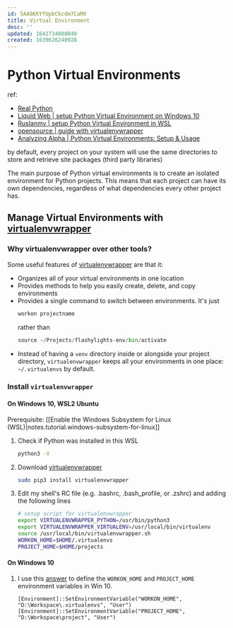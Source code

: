 ```yaml
---
id: 5AA8KKYfUpbCkcdm7CaMX
title: Virtual Environment
desc: ''
updated: 1642734088040
created: 1639626240928
---
```

# Python Virtual Environments
ref: 
- [Real Python](https://realpython.com/python-virtual-environments-a-primer/)
- [Liquid Web | setup Python Virtual Environment on Windows 10](https://www.liquidweb.com/kb/how-to-setup-a-python-virtual-environment-on-windows-10/)
- [Ruslanmv | setup Python Virtual Environment in WSL](https://ruslanmv.com/blog/Python3-in-Windows-with-Ubuntu)
- [opensource | guide with virtualenvwrapper](https://opensource.com/article/21/2/python-virtualenvwrapper)
- [Analyzing Alpha | Python Virtual Environments: Setup & Usage](https://analyzingalpha.com/python-virtual-environment)

by default, every project on your system will use the same directories to store and retrieve site packages (third party libraries)

The main purpose of Python virtual environments is to create an isolated environment for Python projects. This means that each project can have its own dependencies, regardless of what dependencies every other project has.

## Manage Virtual Environments with [virtualenvwrapper](https://virtualenvwrapper.readthedocs.org/en/latest/)

### Why virtualenvwrapper over other tools?
Some useful features of [virtualenvwrapper](https://virtualenvwrapper.readthedocs.org/en/latest/) are that it:
- Organizes all of your virtual environments in one location
- Provides methods to help you easily create, delete, and copy environments
- Provides a single command to switch between environments. It's just
  ```python
  workon projectname
  ```
  rather than
  ```python
  source ~/Projects/flashylights-env/bin/activate
  ```
- Instead of having a `venv` directory inside or alongside your project directory, `virtualenvwrapper` keeps all your environments in one place: `~/.virtualenvs` by default.

### Install `virtualenvwrapper`

#### On Windows 10, WSL2 Ubuntu

Prerequisite: [[Enable the Windows Subsystem for Linux (WSL)|notes.tutorial.windows-subsystem-for-linux]]

1. Check if Python was installed in this WSL  
    ```bash
    python3 -V
    ```
2. Download [virtualenvwrapper](https://virtualenvwrapper.readthedocs.org/en/latest/)
    ```bash
    sudo pip3 install virtualenvwrapper
    ```
3. Edit my shell's RC file (e.g. .bashrc, .bash_profile, or .zshrc) and adding the following lines
    ```bash
    # setup script for virtualenvwrapper
    export VIRTUALENVWRAPPER_PYTHON=/usr/bin/python3
    export VIRTUALENVWRAPPER_VIRTUALENV=/usr/local/bin/virtualenv
    source /usr/local/bin/virtualenvwrapper.sh
    WORKON_HOME=$HOME/.virtualenvs
    PROJECT_HOME=$HOME/projects
    ```

#### On Windows 10
1. I use this [answer](https://stackoverflow.com/questions/20979474/how-can-i-set-environment-variable-workon-home-for-virtualenvwrapper-win/56120236#56120236) to define the `WORKON_HOME` and `PROJECT_HOME` environment variables in Win 10.
    ```shell
    [Environment]::SetEnvironmentVariable("WORKON_HOME", "D:\Workspace\.virtualenvs", "User")
    [Environment]::SetEnvironmentVariable("PROJECT_HOME", "D:\Workspace\project", "User")
    ```
